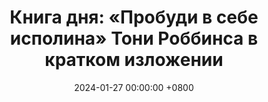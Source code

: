 ---
title: "Книга дня: «Пробуди в себе исполина» Тони Роббинса в кратком изложении"
description: "Ищете путь к успеху? Пробуди в себе исполина Тони Роббинса поможет раскрыть потенциал, изменить привычки и достичь целей!"
date: 2024-01-27 00:00:00 +0800
categories: [Мышление, Конспекты-книг]
tags:
  [
    пробуди-в-себе-исполина,
    тони-роббинс,
    саморазвитие,
    личностный-рост,
    мотивация,
    постановка-целей,
    успех,
    эмоциональный-контроль,
    управление-стрессом,
    лидерство,
    трансформация,
    привычки,
    личная-эффективность,
    позитивное-мышление,
    сила-воли,
    развитие-личности,
    коучинг,
    принятие-решений,
    управление-эмоциями,
    достижение-целей
  ]
image: 
alt: Обложка книги Пробуди в себе исполина Тони Роббинса
fallback:
  - 
  - 
---